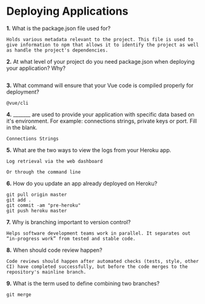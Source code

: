 # Deploying Applications

**1.** What is the package.json file used for?
<!-- enter you answer in the space below -->
```
Holds various metadata relevant to the project. This file is used to give information to npm that allows it to identify the project as well as handle the project's dependencies.
``` 
**2.** At what level of your project do you need package.json when deploying your application? Why?
<!-- enter you answer in the space below -->
```

```
**3.** What command will ensure that your Vue code is compiled properly for deployment?
<!-- enter you answer in the space below -->
```
@vue/cli
```
**4.** _______ are used to provide your application with specific data based on it's environment. For example: connections strings, private keys or port. Fill in the blank.
<!-- enter you answer in the space below -->
```
Connections Strings
```
**5.** What are the two ways to view the logs from your Heroku app.
<!-- enter you answer in the space below -->
```
Log retrieval via the web dashboard

Or through the command line
```
**6.** How do you update an app already deployed on Heroku?
<!-- enter you answer in the space below -->
```
git pull origin master
git add .
git commit -am "pre-heroku"
git push heroku master
```
**7.** Why is branching important to version control?
<!-- enter you answer in the space below -->
```
Helps software development teams work in parallel. It separates out “in-progress work” from tested and stable code.
```
**8.** When should code review happen?
<!-- enter you answer in the space below -->
```
Code reviews should happen after automated checks (tests, style, other CI) have completed successfully, but before the code merges to the repository's mainline branch.
```
**9.** What is the term used to define combining two branches?
<!-- enter you answer in the space below -->
```
git merge
```
